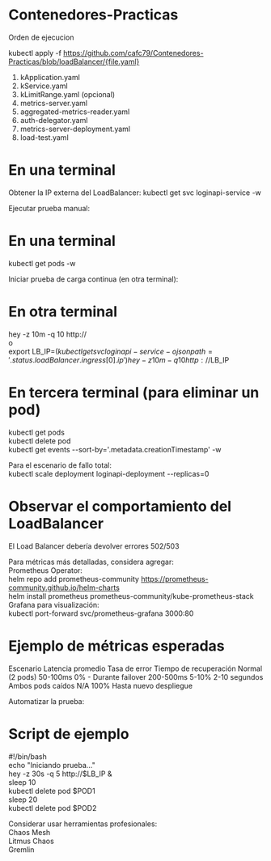 # Contenedores-Practicas

Orden de ejecucion 

kubectl apply -f https://github.com/cafc79/Contenedores-Practicas/blob/loadBalancer/{file.yaml}

1. kApplication.yaml
2. kService.yaml
3. kLimitRange.yaml (opcional)
4. metrics-server.yaml
5. aggregated-metrics-reader.yaml
6. auth-delegator.yaml
7. metrics-server-deployment.yaml
8. load-test.yaml

# En una terminal
Obtener la IP externa del LoadBalancer:
kubectl get svc loginapi-service -w

Ejecutar prueba manual:
# En una terminal
kubectl get pods -w

Iniciar prueba de carga continua (en otra terminal):
# En otra terminal 
hey -z 10m -q 10 http://<load-balancer-ip>  
o  
export LB_IP=$(kubectl get svc loginapi-service -o jsonpath='{.status.loadBalancer.ingress[0].ip}')  
hey -z 10m -q 10 http://$LB_IP

# En tercera terminal (para eliminar un pod)
kubectl get pods  
kubectl delete pod <nombre-pod-1>  
kubectl get events --sort-by='.metadata.creationTimestamp' -w

Para el escenario de fallo total:  
kubectl scale deployment loginapi-deployment --replicas=0  
# Observar el comportamiento del LoadBalancer
El Load Balancer debería devolver errores 502/503

Para métricas más detalladas, considera agregar:  
Prometheus Operator:  
helm repo add prometheus-community https://prometheus-community.github.io/helm-charts  
helm install prometheus prometheus-community/kube-prometheus-stack  
Grafana para visualización:  
kubectl port-forward svc/prometheus-grafana 3000:80


# Ejemplo de métricas esperadas
Escenario	Latencia promedio	Tasa de error	Tiempo de recuperación
Normal (2 pods)	50-100ms	0%	-
Durante failover	200-500ms	5-10%	2-10 segundos
Ambos pods caídos	N/A	100%	Hasta nuevo despliegue

Automatizar la prueba:
# Script de ejemplo
#!/bin/bash  
echo "Iniciando prueba..."  
hey -z 30s -q 5 http://$LB_IP &  
sleep 10  
kubectl delete pod $POD1  
sleep 20  
kubectl delete pod $POD2  

Considerar usar herramientas profesionales:  
Chaos Mesh  
Litmus Chaos  
Gremlin
